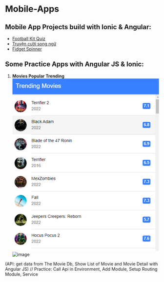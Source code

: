 # Mobile-Apps

## Mobile App Projects build with Ionic & Angular:
* [Football Kit Quiz](https://play.google.com/store/apps/details?id=com.mtstudio.footballkitsquiz)
* [Truyện cười song ngữ](https://play.google.com/store/apps/details?id=com.mtstudio.lightstar.truyencuoisongngu)
* [Fidget Spinner](https://play.google.com/store/apps/details?id=com.mtstudio.relaxgame.fidgethandspinnergalaxy)


## Some Practice Apps with Angular JS & Ionic:
1. **Movies Popular Trending**
![Trending Movie](/trending-movies.png "Trending Movie")
![image](https://user-images.githubusercontent.com/3124729/200194094-8b1d0348-d8fc-42a4-a849-44f371a290be.png)

(API: get data from The Movie Db, Show List of Movie and Movie Detail with Angular JS) 
// Practice: Call Api in Environment, Add Module, Setup Routing Module, Service




